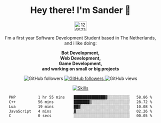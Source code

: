 <div align="center">
<h1>Hey there! I'm Sander 🦜</h1>
<a href="https://discord.com/users/1265737667975577721" target="blank"><img align="center" src="https://raw.githubusercontent.com/rahuldkjain/github-profile-readme-generator/master/src/images/icons/Social/discord.svg" alt="1265737667975577721" height="30" width="40" /></a>
<p style="max-width: 40rem">I'm a first year Software Development Student based in The Netherlands, and i like doing:</p>

<p style="max-width: 40rem">
<b>Bot Development, <br />Web Development, <br> Game Development, <br> and working on small or big projects</b>
</p>

<p>
    <img alt="GitHub followers" src="https://img.shields.io/github/followers/sanderhd">
    <a href="https://www.sanderhd.me">
        <img alt="GitHub followers" src="https://img.shields.io/badge/My-website-blue">
    </a>
    <img alt="GitHub views" src="https://komarev.com/ghpvc/?username=sanderhd&label=Profile+views&color=blue">
</p>

<p>
    <a href="https://sanderhd.me" target="_blank">
        <img alt="Skills" src="https://skillicons.dev/icons?i=html,css,tailwind,js,p5js,nodejs,php,mysql,md,discordjs,bots,figma,github,vscode,windows,vercel&perline=11">
    </a>
</p>

<!--START_SECTION:waka-->

```txt
PHP          1 hr 55 mins    ██████████████▓░░░░░░░░░░   58.86 %
C++          56 mins         ███████▒░░░░░░░░░░░░░░░░░   28.72 %
Lua          19 mins         ██▓░░░░░░░░░░░░░░░░░░░░░░   10.08 %
JavaScript   4 mins          ▓░░░░░░░░░░░░░░░░░░░░░░░░   02.26 %
C            0 secs          ░░░░░░░░░░░░░░░░░░░░░░░░░   00.05 %
```

<!--END_SECTION:waka-->
</div>
